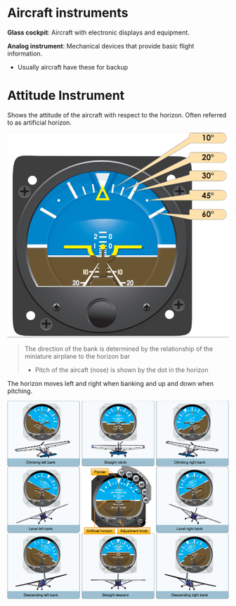 # Aircraft instruments

**Glass cockpit**: Aircraft with electronic displays and equipment.

**Analog instrument**: Mechanical devices that provide basic flight information.

- Usually aircraft have these for backup

# Attitude Instrument

Shows the attitude of the aircraft with respect to the horizon.
Often referred to as artificial horizon.

![Attitude indicator](../../diagrams/attitude-indicator.png)

> The direction of the bank is determined by the relationship of the miniature airplane to the horizon bar
>
> - Pitch of the aircaft (nose) is shown by the dot in the horizon

The horizon moves left and right when banking and up and down when pitching.

![Attitude indicatons of banking & pitching](../../diagrams/attitude-instrument-readings.png)

